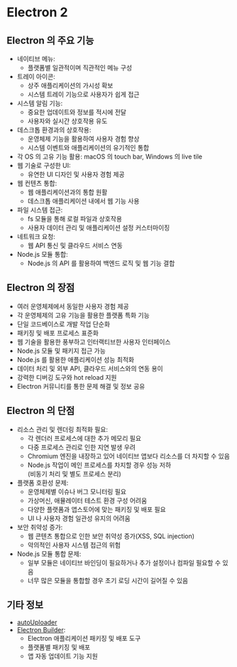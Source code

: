 # Electron 2

## Electron 의 주요 기능

- 네이티브 메뉴:
  - 플랫폼별 일관적이며 직관적인 메뉴 구성
- 트레이 아이콘:
  - 상주 애플리케이션의 가시성 확보
  - 시스템 트레이 기능으로 사용자가 쉽게 접근
- 시스템 알림 기능:
  - 중요한 업데이트와 정보를 적시에 전달
  - 사용자와 실시간 상호작용 유도
- 데스크톱 환경과의 상호작용:
  - 운영체제 기능을 활용하여 사용자 경험 향상
  - 시스템 이벤트와 애플리케이션의 유기적인 통합
- 각 OS 의 고유 기능 활용: macOS 의 touch bar, Windows 의 live tile
- 웹 기술로 구성한 UI:
  - 유연한 UI 디자인 및 사용자 경험 제공
- 웹 컨텐츠 통합:
  - 웹 애플리케이션과의 통합 원활
  - 데스크톱 애플리케이션 내에서 웹 기능 사용
- 파일 시스템 접근:
  - fs 모듈을 통해 로컬 파일과 상호작용
  - 사용자 데이터 관리 및 애플리케이션 설정 커스터마이징
- 네트워크 요청:
  - 웹 API 통신 및 클라우드 서비스 연동
- Node.js 모듈 통합:
  - Node.js 의 API 를 활용하여 백엔드 로직 및 웹 기능 결합

## Electron 의 장점

- 여러 운영체제에서 동일한 사용자 경험 제공
- 각 운영체제의 고유 기능을 활용한 플랫폼 특화 기능
- 단일 코드베이스로 개발 작업 단순화
- 패키징 및 배포 프로세스 표준화
- 웹 기술을 활용한 풍부하고 인터랙티브한 사용자 인터페이스
- Node.js 모듈 및 패키지 접근 가능
- Node.js 를 활용한 애플리케이션 성능 최적화
- 데이터 처리 및 외부 API, 클라우드 서비스와의 연동 용이
- 강력한 디버깅 도구와 hot reload 지원
- Electron 커뮤니티를 통한 문제 해결 및 정보 공유

## Electron 의 단점

- 리소스 관리 및 렌더링 최적화 필요:
  - 각 렌더러 프로세스에 대한 추가 메모리 필요
  - 다중 프로세스 관리로 인한 지연 발생 우려
  - Chromium 엔진을 내장하고 있어 네이티브 앱보다 리소스를 더 차지할 수 있음
  - Node.js 작업이 메인 프로세스를 차지할 경우 성능 저하  
    (비동기 처리 및 별도 프로세스 분리)
- 플랫폼 호환성 문제:
  - 운영체제별 이슈나 버그 모니터링 필요
  - 가상머신, 애뮬레이터 테스트 환경 구성 어려움
  - 다양한 플랫폼과 앱스토어에 맞는 패키징 및 배포 필요
  - UI 나 사용자 경험 일관성 유지의 어려움
- 보안 취약성 증가:
  - 웹 콘텐츠 통합으로 인한 보안 취약성 증가(XSS, SQL injection)
  - 악의적인 사용자 시스템 접근의 위험
- Node.js 모듈 통합 문제:
  - 일부 모듈은 네이티브 바인딩이 필요하거나 추가 설정이나 컴파일 필요할 수 있음
  - 너무 많은 모듈을 통합할 경우 초기 로딩 시간이 길어질 수 있음

## 기타 정보

- [autoUploader](https://www.electronjs.org/docs/latest/api/auto-updater)
- [Electron Builder](https://www.electron.build/):
  - Electron 애플리케이션 패키징 및 배포 도구
  - 플랫폼별 패키징 및 배포
  - 앱 자동 업데이트 기능 지원
